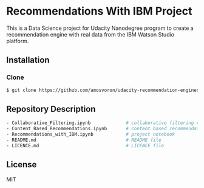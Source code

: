 # Recommendations With IBM Project

This is a Data Science project for Udacity Nanodegree program to create a recommendation engine with real data from the IBM Watson Studio platform.

## Installation
### Clone
```sh
$ git clone https://github.com/amosvoron/udacity-recommendation-engines.git
```

## Repository Description

```sh
- Collaborative_Filtering.ipynb             # collaborative filtering exercise
- Content_Based_Recommendations.ipynb       # content based recommendations exercise
- Recommendations_with_IBM.ipynb            # project notebook
- README.md                                 # README file
- LICENCE.md                                # LICENCE file
```

## License

MIT
